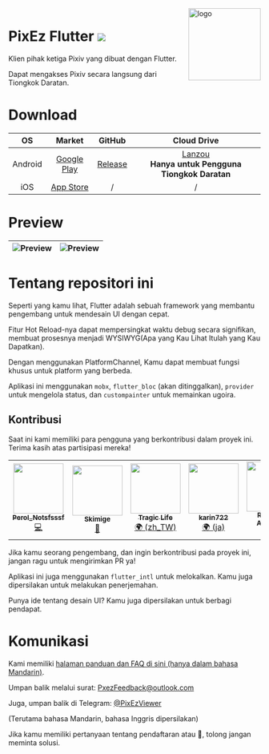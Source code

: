 <img src="../android/app/src/main/res/mipmap-xxhdpi/ic_launcher_round.png" alt="logo" width="144" height="144" align="right" />

# PixEz Flutter ![](https://camo.githubusercontent.com/f2b4fa6779c8a4825e0e7347076746a2047ed100/68747470733a2f2f696d672e736869656c64732e696f2f62616467652f6c6963656e73652d47504c2d2d332e302d6f72616e67652e737667)

Klien pihak ketiga Pixiv yang dibuat dengan Flutter.

Dapat mengakses Pixiv secara langsung dari Tiongkok Daratan.

# Download

|OS|Market|GitHub|Cloud Drive|
|:---:|:---:|:---:|:---:|
|Android|[Google Play](https://play.google.com/store/apps/details?id=com.perol.play.pixez)|[Release](https://github.com/Notsfsssf/pixez-flutter/releases)|[Lanzou](https://wwa.lanzous.com/b0ded45id)<br />**Hanya untuk Pengguna Tiongkok Daratan**|
|iOS|[App Store](https://apps.apple.com/cn/app/pixez/id1494435126)|/|/|

# Preview

|![Preview](../.github/preview/2.jpg) | ![Preview](../.github/preview/1.jpg) | 
|:-------------------:|:------------------------:|

# Tentang repositori ini

Seperti yang kamu lihat, Flutter adalah sebuah framework yang membantu pengembang untuk mendesain UI dengan cepat.

Fitur Hot Reload-nya dapat mempersingkat waktu debug secara signifikan, membuat prosesnya menjadi WYSIWYG(Apa yang Kau Lihat Itulah yang Kau Dapatkan).

Dengan menggunakan PlatformChannel, Kamu dapat membuat fungsi khusus untuk platform yang berbeda.

Aplikasi ini menggunakan `mobx`, `flutter_bloc` (akan ditinggalkan), `provider` untuk mengelola status, dan `custompainter` untuk memainkan ugoira.

## Kontribusi

Saat ini kami memiliki para pengguna yang berkontribusi dalam proyek ini. Terima kasih atas partisipasi mereka!

<table>
  <tr>
    <td align="center"><a href="https://github.com/Notsfsssf"><img src="https://avatars3.githubusercontent.com/u/16934707?v=4" width="100px;" alt=""/><br /><sub><b>Perol_Notsfsssf</b></sub></a><br /><a href="https://github.com/Skimige/pixez-flutter/commits?author=Notsfsssf" title="Code">💻</a></td>
    <td align="center"><a href="https://xyx.moe"><img src="https://avatars3.githubusercontent.com/u/9017470?v=4" width="100px;" alt=""/><br /><sub><b>Skimige</b></sub></a><br /><a href="https://github.com/Skimige/pixez-flutter/commits?author=Skimige" title="Documentation">📖</a></td>
    <td align="center"><a href="https://github.com/TragicLifeHu"><img src="https://avatars3.githubusercontent.com/u/16817202?v=4" width="100px;" alt=""/><br /><sub><b>Tragic Life</b></sub></a><br /><a href="#translation-TragicLifeHu" title="Translation">🌍 (zh_TW)</a></td>
    <td align="center"><a href="http://ivtune.net"><img src="https://avatars0.githubusercontent.com/u/54385201?v=4" width="100px;" alt=""/><br /><sub><b>karin722</b></sub></a><br /><a href="#translation-karin722" title="Translation">🌍 (ja)</a></td>
    <td align="center"><a href="http://archman.fun"><img src="https://avatars0.githubusercontent.com/u/68731023?v=4" width="100px;" alt=""/><br /><sub><b>Romani-Archman</b></sub></a><br /><a href="https://github.com/Skimige/pixez-flutter/commits?author=Romani-Archman" title="Documentation">📖</a></td>
    <td align="center"><a href="https://github.com/itzXian"><img src="https://avatars1.githubusercontent.com/u/34748039?v=4" width="100px;" alt=""/><br /><sub><b>Xian</b></sub></a><br /><a href="#translation-itzXian" title="Translation">🌍 (en_US)</a></td>
	<td align="center"><a href="https://github.com/ReikiAigawara"><img src="https://avatars1.githubusercontent.com/u/66962815?v=4" width="100px;" alt=""/><br /><sub><b>Reiki Aigawara</b></sub></a><br /><a href="#translation-ReikiAigawara" title="Translation">🌍 (id_ID)</a></td>
  </tr>
</table>

Jika kamu seorang pengembang, dan ingin berkontribusi pada proyek ini, jangan ragu untuk mengirimkan PR ya!

Aplikasi ini juga menggunakan `flutter_intl` untuk melokalkan. Kamu juga dipersilakan untuk melakukan penerjemahan.

Punya ide tentang desain UI? Kamu juga dipersilakan untuk berbagi pendapat.

# Komunikasi

Kami memiliki [halaman panduan dan FAQ di sini (hanya dalam bahasa Mandarin)](./FAQ.md).

Umpan balik melalui surat: PxezFeedback@outlook.com

Juga, umpan balik di Telegram: [@PixEzViewer](https://t.me/PixEzViewer)

(Terutama bahasa Mandarin, bahasa Inggris dipersilakan)

Jika kamu memiliki pertanyaan tentang pendaftaran atau 🔞, tolong jangan meminta solusi.
